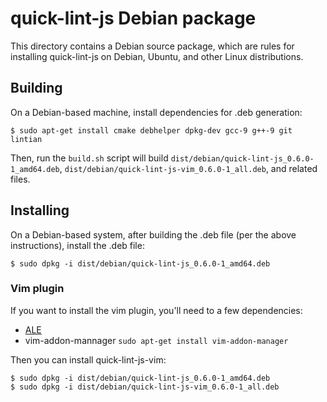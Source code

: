 # quick-lint-js Debian package

This directory contains a Debian source package, which are rules for installing
quick-lint-js on Debian, Ubuntu, and other Linux distributions.

## Building

On a Debian-based machine, install dependencies for .deb generation:

    $ sudo apt-get install cmake debhelper dpkg-dev gcc-9 g++-9 git lintian

Then, run the `build.sh` script will build
`dist/debian/quick-lint-js_0.6.0-1_amd64.deb`,
`dist/debian/quick-lint-js-vim_0.6.0-1_all.deb`, and related files.

## Installing

On a Debian-based system, after building the .deb file (per the above
instructions), install the .deb file:

    $ sudo dpkg -i dist/debian/quick-lint-js_0.6.0-1_amd64.deb


### Vim plugin

If you want to install the vim plugin, you'll need to a few dependencies:

* [ALE](https://github.com/dense-analysis/ale#3-installation) 
* vim-addon-mannager `sudo apt-get install vim-addon-manager`

Then you can install quick-lint-js-vim:

    $ sudo dpkg -i dist/debian/quick-lint-js_0.6.0-1_amd64.deb
    $ sudo dpkg -i dist/debian/quick-lint-js-vim_0.6.0-1_all.deb
